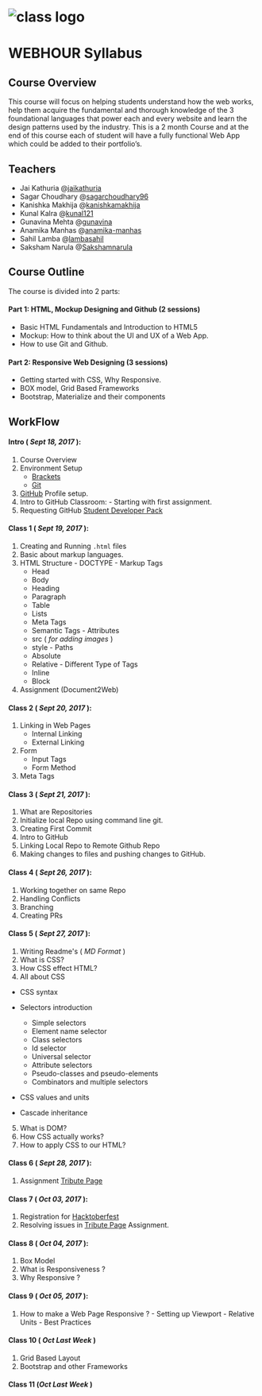 # <img src="assests/Cover.jpg" alt="class logo" class="logo"/>

# WEB**HOUR** Syllabus


## Course Overview
This course will focus on helping students understand how the web works, help them acquire the fundamental and thorough knowledge of the 3 foundational languages that power each and every website and learn the design patterns used by the industry. This is a 2 month Course and at the end of this  course each of student will have a fully functional Web App which could be added to their portfolio’s.


## Teachers
  - Jai Kathuria @[jaikathuria](https://github.com/jaikathuria/)
  - Sagar Choudhary @[sagarchoudhary96](https://github.com/sagarchoudhary96)
  - Kanishka Makhija @[kanishkamakhija](https://github.com/kanishkamakhija)
  - Kunal Kalra @[kunal121](https://github.com/kunal121)
  - Gunavina Mehta @[gunavina](https://github.com/gunavina)
  - Anamika Manhas @[anamika-manhas](https://github.com/anamika-manhas)
  - Sahil Lamba @[lambasahil](https://github.com/lambasahil)
  - Saksham Narula @[Sakshamnarula](https://github.com/Sakshamnarula)

## Course Outline

The course is divided into 2 parts:

#### Part 1: HTML, Mockup Designing and Github (2 sessions)
  * Basic HTML Fundamentals and Introduction to HTML5
  * Mockup: How to think about the UI and UX of a Web App.
  * How to use Git and Github.

#### Part 2: Responsive Web Designing (3 sessions)
  * Getting started with CSS, Why Responsive.
  * BOX model, Grid Based Frameworks
  * Bootstrap, Materialize and their components




## WorkFlow
#### Intro ( *Sept 18, 2017* ):
  1. Course Overview
  2. Environment Setup
     - [Brackets](https://github.com/adobe/brackets/releases)
     - [Git](https://git-scm.com/downloads)
  3. [GitHub](https://github.com/) Profile setup.
  4. Intro to GitHub Classroom:
    - Starting with first assignment.
  5. Requesting GitHub [Student Developer Pack](https://education.github.com/pack)


#### Class 1 ( *Sept 19, 2017* ):
  1. Creating and Running `.html` files
  2. Basic about markup languages.
  3. HTML Structure
    - DOCTYPE
    - Markup Tags
      + Head
      + Body
      + Heading
      + Paragraph
      + Table
      + Lists
      + Meta Tags
      + Semantic Tags
    - Attributes
      + src ( *for adding images* )
      + style
    - Paths
      + Absolute
      + Relative
    - Different Type of Tags
      + Inline
      + Block
  4. Assignment (Document2Web)

#### Class 2 ( *Sept 20, 2017* ):
  1. Linking in Web Pages
      - Internal Linking
      - External Linking
  2. Form
      - Input Tags
      - Form Method
  3. Meta Tags

#### Class 3 ( *Sept 21, 2017* ):
  1. What are Repositories
  2. Initialize local Repo using command line git.
  3. Creating First Commit
  4. Intro to GitHub
  5. Linking Local Repo to Remote Github Repo
  6. Making changes to files and pushing changes to GitHub.

#### Class 4 ( *Sept 26, 2017* ):
  1. Working together on same Repo
  2. Handling Conflicts
  3. Branching
  4. Creating PRs

#### Class 5 ( *Sept 27, 2017* ):
  1. Writing Readme's ( *MD Format* )
  2. What is CSS?
  3. How CSS effect HTML?
  4. All about CSS
   - CSS syntax
   - Selectors introduction
       + Simple selectors
        - Element name selector
        - Class selectors
        - Id selector
        - Universal selector

       + Attribute selectors
       + Pseudo-classes and pseudo-elements
       + Combinators and multiple selectors
   - CSS values and units
   - Cascade inheritance
  5. What is DOM?
  6. How CSS actually works?
  7. How to apply CSS to our HTML?

#### Class 6 ( *Sept 28, 2017* ):
  1. Assignment [Tribute Page](https://github.com/skyerofficial/Assignment-css-tribute)


#### Class 7 ( *Oct 03, 2017* ):
  1. Registration for [Hacktoberfest](https://hacktoberfest.digitalocean.com/sign_up/register)
  2. Resolving issues in [Tribute Page](https://github.com/skyerofficial/Assignment-css-tribute) Assignment.


#### Class 8 ( *Oct 04, 2017* ):
  1. Box Model
  2. What is Responsiveness ?
  3. Why Responsive ?

#### Class 9 ( *Oct 05, 2017* ):
  1. How to make a Web Page Responsive ?
    - Setting up Viewport
    - Relative Units
    - Best Practices

#### Class 10 ( *Oct Last Week* )
  1. Grid Based Layout
  2. Bootstrap and other Frameworks 
  
#### Class 11 (*Oct Last Week* ) 
